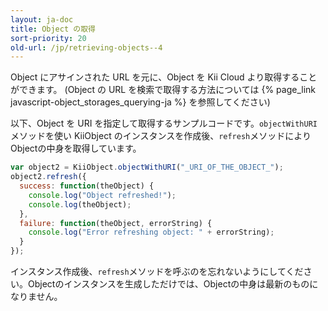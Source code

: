 ```yaml
---
layout: ja-doc
title: Object の取得
sort-priority: 20
old-url: /jp/retrieving-objects--4
---
```

Object にアサインされた URL を元に、Object を Kii Cloud より取得することができます。
(Object の URL を検索で取得する方法については {% page_link javascript-object_storages_querying-ja %} を参照してください)

以下、Object を URI を指定して取得するサンプルコードです。`objectWithURI`メソッドを使い KiiObject のインスタンスを作成後、`refresh`メソッドによりObjectの中身を取得しています。

```javascript
var object2 = KiiObject.objectWithURI("_URI_OF_THE_OBJECT_");
object2.refresh({
  success: function(theObject) {
    console.log("Object refreshed!");
    console.log(theObject);
  },
  failure: function(theObject, errorString) {
    console.log("Error refreshing object: " + errorString);
  }
});
```

インスタンス作成後、`refresh`メソッドを呼ぶのを忘れないようにしてください。Objectのインスタンスを生成しただけでは、Objectの中身は最新のものになりません。
